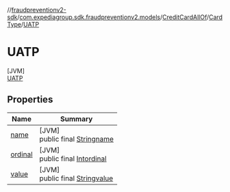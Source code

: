 //[fraudpreventionv2-sdk](../../../../../index.md)/[com.expediagroup.sdk.fraudpreventionv2.models](../../../index.md)/[CreditCardAllOf](../../index.md)/[CardType](../index.md)/[UATP](index.md)

# UATP

[JVM]\
[UATP](index.md)

## Properties

| Name | Summary |
|---|---|
| [name](../../../-verification-type/_3_-d-s/index.md#-372974862%2FProperties%2F-173342751) | [JVM]<br>public final [String](https://kotlinlang.org/api/latest/jvm/stdlib/kotlin/-string/index.html)[name](../../../-verification-type/_3_-d-s/index.md#-372974862%2FProperties%2F-173342751) |
| [ordinal](../../../-verification-type/_3_-d-s/index.md#-739389684%2FProperties%2F-173342751) | [JVM]<br>public final [Int](https://kotlinlang.org/api/latest/jvm/stdlib/kotlin/-int/index.html)[ordinal](../../../-verification-type/_3_-d-s/index.md#-739389684%2FProperties%2F-173342751) |
| [value](../-v-i-s-a/index.md#1089285461%2FProperties%2F-173342751) | [JVM]<br>public final [String](https://kotlinlang.org/api/latest/jvm/stdlib/kotlin/-string/index.html)[value](../-v-i-s-a/index.md#1089285461%2FProperties%2F-173342751) |
